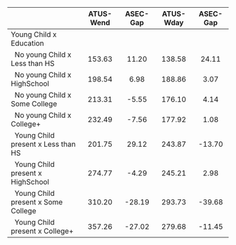 
|                      |    ATUS-Wend |     ASEC-Gap |    ATUS-Wday |     ASEC-Gap |
| -------------------- | :----------: | :----------: | :----------: | :----------: |
| Young Child x Education |              |              |              |              |
| &nbsp;&nbsp;No young Child x Less than HS |       153.63 |        11.20 |       138.58 |        24.11 |
| &nbsp;&nbsp;No young Child x HighSchool |       198.54 |         6.98 |       188.86 |         3.07 |
| &nbsp;&nbsp;No young Child x Some College |       213.31 |        -5.55 |       176.10 |         4.14 |
| &nbsp;&nbsp;No young Child x College+ |       232.49 |        -7.56 |       177.92 |         1.08 |
| &nbsp;&nbsp;Young Child present x Less than HS |       201.75 |        29.12 |       243.87 |       -13.70 |
| &nbsp;&nbsp;Young Child present x HighSchool |       274.77 |        -4.29 |       245.21 |         2.98 |
| &nbsp;&nbsp;Young Child present x Some College |       310.20 |       -28.19 |       293.73 |       -39.68 |
| &nbsp;&nbsp;Young Child present x College+ |       357.26 |       -27.02 |       279.68 |       -11.45 |

